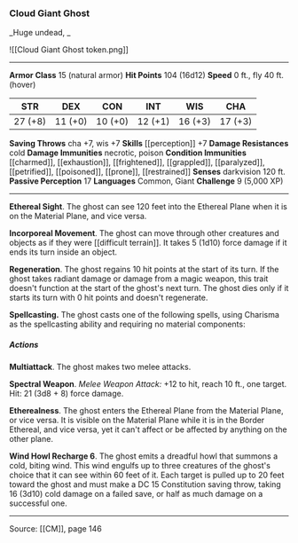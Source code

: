 ### Cloud Giant Ghost
_Huge undead, _

![[Cloud Giant Ghost token.png]]


---

**Armor Class** 15 (natural armor)
**Hit Points** 104 (16d12)
**Speed** 0 ft., fly 40 ft. (hover)

| STR     | DEX     | CON     | INT     | WIS     | CHA     |
|---------|---------|---------|---------|---------|---------|
| 27 (+8) | 11 (+0) | 10 (+0) | 12 (+1) | 16 (+3) | 17 (+3) |

**Saving Throws** cha +7, wis +7
**Skills** [[perception]] +7
**Damage Resistances** cold
**Damage Immunities** necrotic, poison
**Condition Immunities** [[charmed]], [[exhaustion]], [[frightened]], [[grappled]], [[paralyzed]], [[petrified]], [[poisoned]], [[prone]], [[restrained]]
**Senses** darkvision 120 ft.
**Passive Perception** 17
**Languages** Common, Giant
**Challenge** 9 (5,000 XP)

---

**Ethereal Sight**. The ghost can see 120 feet into the Ethereal Plane when it is on the Material Plane, and vice versa.

**Incorporeal Movement**. The ghost can move through other creatures and objects as if they were [[difficult terrain]]. It takes 5 (1d10) force damage if it ends its turn inside an object.

**Regeneration**. The ghost regains 10 hit points at the start of its turn. If the ghost takes radiant damage or damage from a magic weapon, this trait doesn't function at the start of the ghost's next turn. The ghost dies only if it starts its turn with 0 hit points and doesn't regenerate.

**Spellcasting.** The ghost casts one of the following spells, using Charisma as the spellcasting ability and requiring no material components:

##### Actions
**Multiattack**. The ghost makes two melee attacks.

**Spectral Weapon**. _Melee Weapon Attack:_ +12 to hit, reach 10 ft., one target. Hit: 21 (3d8 + 8) force damage.

**Etherealness**. The ghost enters the Ethereal Plane from the Material Plane, or vice versa. It is visible on the Material Plane while it is in the Border Ethereal, and vice versa, yet it can't affect or be affected by anything on the other plane.

**Wind Howl Recharge 6**. The ghost emits a dreadful howl that summons a cold, biting wind. This wind engulfs up to three creatures of the ghost's choice that it can see within 60 feet of it. Each target is pulled up to 20 feet toward the ghost and must make a DC 15 Constitution saving throw, taking 16 (3d10) cold damage on a failed save, or half as much damage on a successful one.


---

Source: [[CM]], page 146
